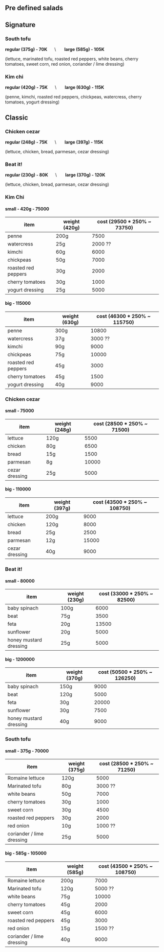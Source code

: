 ## Pre defined salads

## Signature 

### South tofu
**regular (375g) - 70K** &nbsp;&nbsp;&nbsp;&nbsp; \ &nbsp;&nbsp;&nbsp;&nbsp;&nbsp;  **large (585g) - 105K**

(lettuce, marinated tofu, roasted red peppers, white beans, cherry tomatoes, sweet corn, red onion, coriander / lime dressing)


### Kim chi
**regular (420g) - 75K** &nbsp;&nbsp;&nbsp;&nbsp; \ &nbsp;&nbsp;&nbsp;&nbsp;&nbsp;  **large (630g) - 115K**

(penne, kimchi, roasted red peppers, chickpeas, watercress, cherry tomatoes, yogurt dressing)

## Classic

### Chicken cezar 
**regular (248g) - 75K** &nbsp;&nbsp;&nbsp;&nbsp; \ &nbsp;&nbsp;&nbsp;&nbsp;&nbsp;  **large (397g) - 115K**

(lettuce, chicken, bread, parmesan, cezar dressing)


### Beat it!
**regular (230g) - 80K** &nbsp;&nbsp;&nbsp;&nbsp; \ &nbsp;&nbsp;&nbsp;&nbsp;&nbsp;  **large (370g) - 120K**

(lettuce, chicken, bread, parmesan, cezar dressing)



### Kim Chi 

#### small - 420g - 75000
item | weight (420g) | cost (29500 \* 250% ~ 73750)
------------ | ------------- | -------------
penne | 200g | 7500
watercress | 25g  | 2000 ??
kimchi | 60g | 6000 
chickpeas | 50g  | 7000
roasted red peppers | 30g | 2000
cherry tomatoes | 30g | 1000
yogurt dressing | 25g | 5000

#### big - 115000
item | weight (630g) | cost (46300 \* 250% ~ 115750)
------------ | ------------- | -------------
penne | 300g | 10800
watercress | 37g  | 3000 ??
kimchi | 90g | 9000 
chickpeas | 75g  | 10000
roasted red peppers | 45g | 3000
cherry tomatoes | 45g | 1500
yogurt dressing | 40g | 9000


### Chicken cezar  

#### small - 75000
item | weight (248g) | cost (28500 \* 250% ~ 71500)
------------ | ------------- | -------------
lettuce | 120g | 5500
chicken | 80g  | 6500
bread | 15g | 1500 
parmesan | 8g  | 10000
cezar dressing | 25g | 5000

#### big - 110000
item | weight (397g) | cost (43500 \* 250% ~ 108750)
------------ | ------------- | -------------
lettuce | 200g | 9000
chicken | 120g  | 8000
bread | 25g | 2500 
parmesan | 12g  | 15000
cezar dressing | 40g | 9000


### Beat it! 

#### small - 80000
item | weight (230g) | cost (33000 \* 250% ~ 82500)
------------ | ------------- | -------------
baby spinach | 100g | 6000
beat | 75g | 3500 
feta | 20g | 13500
sunflower | 20g | 5000 
honey mustard dressing | 25g | 5000 

#### big - 1200000
item | weight (370g) | cost (50500 \* 250% ~ 126250)
------------ | ------------- | -------------
baby spinach | 150g | 9000
beat | 120g | 5000
feta | 30g | 20000
sunflower | 30g | 7500 
honey mustard dressing | 40g | 9000 


### South tofu

#### small - 375g - 70000
item | weight (375g) | cost (28500 \* 250% ~ 71250)
------------ | ------------- | -------------
Romaine lettuce | 120g | 5000
Marinated tofu | 80g | 3000 ??
white beans | 50g | 7000 
cherry tomatoes | 30g | 1000
sweet corn | 30g | 4500
roasted red peppers | 30g | 2000
red onion | 10g | 1000  ?? 
coriander / lime dressing | 25g | 5000

#### big - 585g - 105000
item | weight (585g) | cost (43500 \* 250% ~ 108750)
------------ | ------------- | -------------
Romaine lettuce | 200g | 7000
Marinated tofu | 120g | 5000 ?? 
white beans | 75g | 10000 
cherry tomatoes | 45g | 2000
sweet corn | 45g | 6000
roasted red peppers | 45g | 3000
red onion | 15g | 1500  ?? 
coriander / lime dressing | 40g | 9000
